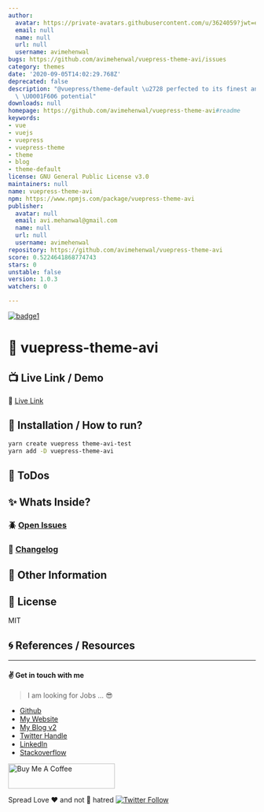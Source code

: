 ```yaml
---
author:
  avatar: https://private-avatars.githubusercontent.com/u/3624059?jwt=eyJhbGciOiJIUzI1NiIsInR5cCI6IkpXVCJ9.eyJpc3MiOiJnaXRodWIuY29tIiwiYXVkIjoicmF3LmdpdGh1YnVzZXJjb250ZW50LmNvbSIsImtleSI6ImtleTEiLCJleHAiOjE3MzQ2NTU2ODAsIm5iZiI6MTczNDY1NDQ4MCwicGF0aCI6Ii91LzM2MjQwNTkifQ.BVf84-4-KAKzskqnfaBeNz_xF_l6wH2MKWDwIdMTztI&v=4
  email: null
  name: null
  url: null
  username: avimehenwal
bugs: https://github.com/avimehenwal/vuepress-theme-avi/issues
category: themes
date: '2020-09-05T14:02:29.768Z'
deprecated: false
description: "@vuepress/theme-default \u2728 perfected to its finest and greatest\
  \ \U0001F606 potential"
downloads: null
homepage: https://github.com/avimehenwal/vuepress-theme-avi#readme
keywords:
- vue
- vuejs
- vuepress
- vuepress-theme
- theme
- blog
- theme-default
license: GNU General Public License v3.0
maintainers: null
name: vuepress-theme-avi
npm: https://www.npmjs.com/package/vuepress-theme-avi
publisher:
  avatar: null
  email: avi.mehanwal@gmail.com
  name: null
  url: null
  username: avimehenwal
repository: https://github.com/avimehenwal/vuepress-theme-avi
score: 0.5224641868774743
stars: 0
unstable: false
version: 1.0.3
watchers: 0

---
```


[![badge1][badge1-img]][link1]

[badge1-img]: https://img.shields.io/badge/avi-mehenwal-yellow
[link1]: https://github.com/avimehenwal

# :open_file_folder: vuepress-theme-avi


## :tv: Live Link / Demo

:link: [Live Link][url]

## :wrench: Installation / How to run?

```bash
yarn create vuepress theme-avi-test
yarn add -D vuepress-theme-avi


```

## :pushpin: ToDos


## :sparkles: Whats Inside?


### :beetle: [Open Issues][issue]


### :date: [Changelog][changelog]


## :paperclip: Other Information


## :herb: License

MIT

## :cyclone: References / Resources


[url]: liveLink
[issue]: issue
[changelog]: ./CHANGELOG.md

---


#### :v: Get in touch with me

> I am looking for Jobs ... :sunglasses:

* [Github](https://github.com/avimehenwal/)
* [My Website](https://avimehenwal.in)
* [My Blog v2](https://avimehenwal2.netlify.app/)
* [Twitter Handle](https://twitter.com/avimehenwal)
* [LinkedIn](https://in.linkedin.com/in/avimehenwal)
* [Stackoverflow](https://stackoverflow.com/users/1915935/avi-mehenwal)

<a href="https://www.buymeacoffee.com/F1j07cV" target="_blank"><img src="https://cdn.buymeacoffee.com/buttons/default-orange.png" alt="Buy Me A Coffee" style="height: 51px !important;width: 217px !important;" ></a>

 Spread Love :hearts: and not :no_entry_sign: hatred   [![Twitter Follow](https://img.shields.io/twitter/follow/avimehenwal.svg?style=social)](https://twitter.com/avimehenwal)